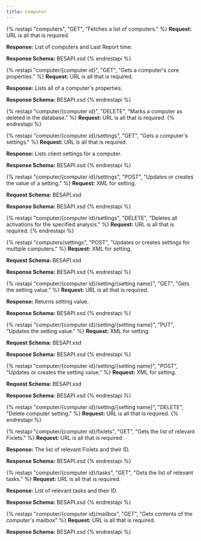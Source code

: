 ```yaml
---
title: Computer
---
```


{% restapi "computers", "GET", "Fetches a list of computers." %}
**Request:** URL is all that is required.

**Response:** List of computers and Last Report time.

**Response Schema:** BESAPI.xsd
{% endrestapi %}


{% restapi "computer/{computer id}", "GET", "Gets a computer's core properties." %}
**Request:** URL is all that is required.

**Response:** Lists all of a computer's properties.

**Response Schema:** BESAPI.xsd
{% endrestapi %}

{% restapi "computer/{computer id}", "DELETE", "Marks a computer as deleted in the database." %}
**Request:** URL is all that is required.
{% endrestapi %}

{% restapi "computer/{computer id}/settings", "GET", "Gets a computer's settings." %}
**Request:** URL is all that is required.

**Response:** Lists client settings for a computer. 

**Response Schema:** BESAPI.xsd
{% endrestapi %}

{% restapi "computer/{computer id}/settings", "POST", "Updates or creates the value of a setting." %}
**Request:** XML for setting.

**Request Schema:** BESAPI.xsd

**Response Schema:** BESAPI.xsd
{% endrestapi %}

{% restapi "computer/{computer id}/settings", "DELETE", "Deletes all activations for the specified analysis." %}
**Request:** URL is all that is required.
{% endrestapi %}

{% restapi "computers/settings", "POST", "Updates or creates settings for multiple computers." %}
**Request:** XML for setting.

**Request Schema:** BESAPI.xsd

**Response Schema:** BESAPI.xsd
{% endrestapi %}

{% restapi "computer/{computer id}/setting/{setting name}", "GET", "Gets the setting value." %}
**Request:** URL is all that is required.

**Response:** Returns setting value.

**Response Schema:** BESAPI.xsd
{% endrestapi %}

{% restapi "computer/{computer id}/setting/{setting name}", "PUT", "Updates the setting value." %}
**Request:** XML for setting.

**Request Schema:** BESAPI.xsd

**Response Schema:** BESAPI.xsd
{% endrestapi %}

{% restapi "computer/{computer id}/setting/{setting name}", "POST", "Updates or creates the setting value." %}
**Request:** XML for setting.

**Request Schema:** BESAPI.xsd

**Response Schema:** BESAPI.xsd
{% endrestapi %}

{% restapi "computer/{computer id}/setting/{setting name}", "DELETE", "Delete computer setting." %}
**Request:** URL is all that is required.
{% endrestapi %}

{% restapi "computer/{computer id}/fixlets", "GET", "Gets the list of relevant Fixlets." %}
**Request:** URL is all that is required.

**Response:** The list of relevant Fixlets and their ID.

**Response Schema:** BESAPI.xsd
{% endrestapi %}

{% restapi "computer/{computer id}/tasks", "GET", "Gets the list of relevant tasks." %}
**Request:** URL is all that is required.

**Response:** List of relevant tasks and their ID.

**Response Schema:** BESAPI.xsd
{% endrestapi %}

{% restapi "computer/{computer id}/mailbox", "GET", "Gets contents of the computer's mailbox" %}
**Request:** URL is all that is required.

**Response Schema:** BESAPI.xsd
{% endrestapi %}

